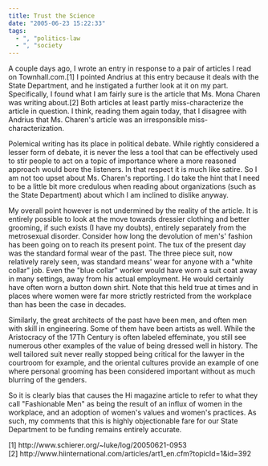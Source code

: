```yaml
---
title: Trust the Science
date: "2005-06-23 15:22:33"
tags:
  - ", "politics-law
  - ", "society
---
```

<p>A couple days ago, I wrote an entry in response to a pair of articles I read on Townhall.com.[1] I pointed Andrius at this entry because it deals with the State Department, and he instigated a further look at it on my part.  Specifically, I found what I am fairly sure is the article that Ms. Mona Charen was writing about.[2] Both articles at least partly miss-characterize the article in question.  I think, reading them again today, that I disagree with Andrius that Ms. Charen's article was an irresponsible miss-characterization.</p>  <p>Polemical writing has its place in political debate.  While rightly considered a lesser form of debate, it is never the less a tool that can be effectively used to stir people to act on a topic of importance where a more reasoned approach would bore the listeners. In that respect it is much like satire.  So I am not too upset about Ms. Charen's reporting.  I do take the hint that I need to be a little bit more credulous when reading about organizations (such as the State Department) about which I am inclined to dislike anyway.</p>  <p>My overall point however is not undermined by the reality of the article.  It is entirely possible to look at the move towards dressier clothing and better grooming, if such exists (I have my doubts), entirely separately from the metrosexual disorder. Consider how long the devolution of men's' fashion has been going on to reach its present point.  The tux of the present day was the standard formal wear of the past.  The three piece suit, now relatively rarely seen, was standard means' wear for anyone with a "white collar" job.  Even the "blue collar" worker would have worn a suit coat away in many settings, away from his actual employment. He would certainly have often worn a button down shirt.  Note that this held true at times and in places where women were far more strictly restricted from the workplace than has been the case in decades.</p>  <p>Similarly, the great architects of the past have been men, and often men with skill in engineering.  Some of them have been artists as well.  While the Aristocracy of the 17Th Century is often labeled effeminate, you still see numerous other examples of the value of being dressed well in history.  The well tailored suit never really stopped being critical for the lawyer in the courtroom for example, and the oriental cultures provide an example of one where personal grooming has been considered important without as much blurring of the genders.</p>  <p>So it is clearly bias that causes the Hi magazine article to refer to what they call "Fashionable Men" as being the result of an influx of women in the workplace, and an adoption of women's values and women's practices.  As such, my comments that this is highly objectionable fare for our State Department to be funding remains entirely accurate.</p>  [1] http://www.schierer.org/~luke/log/20050621-0953 <br  /> [2] http://www.hiinternational.com/articles/art1_en.cfm?topicId=1&id=392

